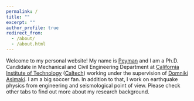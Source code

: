 ```yaml
---
permalink: /
title: ""
excerpt: ""
author_profile: true
redirect_from: 
  - /about/
  - /about.html
---
```


Welcome to my personal website! My name is [Peyman](files/peyman_fa.mp3) and I am a Ph.D. Candidate in Mechanical and Civil Engineering Department at [California Institute of Technology](https://www.caltech.edu) ([Caltech](https://www.caltech.edu)) working under the supervision of [Domniki Asimaki](https://www.asimaki.caltech.edu/). I am a big soccer fan. In addition to that, I work on earthquake physics from engineering and seismological point of view. Please check other tabs to find out more about my research background. 
